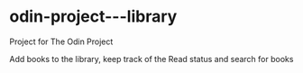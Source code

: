 # odin-project---library

Project for The Odin Project

Add books to the library, keep track of the Read status and search for books
